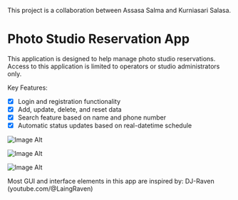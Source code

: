 This project is a collaboration between Assasa Salma and Kurniasari Salasa.

# Photo Studio Reservation App
This application is designed to help manage photo studio reservations.
Access to this application is limited to operators or studio administrators only.

Key Features:
- [x] Login and registration functionality
- [x] Add, update, delete, and reset data
- [x] Search feature based on name and phone number
- [x] Automatic status updates based on real-datetime schedule

![Image Alt](https://github.com/Assa-45/javaproject-photo-studio/blob/ae581113f4a5ea828198de054f6ecce3da51351c/screenshot/signup%20page.png)


![Image Alt](https://github.com/Assa-45/javaproject-photo-studio/blob/ae581113f4a5ea828198de054f6ecce3da51351c/screenshot/signin%20page.png)


![Image Alt](https://github.com/Assa-45/javaproject-photo-studio/blob/ae581113f4a5ea828198de054f6ecce3da51351c/screenshot/dashboard.png)


Most GUI and interface elements in this app are inspired by: DJ-Raven (youtube.com/@LaingRaven)
